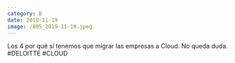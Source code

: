 ```yaml
--- 
category: B 
date: 2019-11-19 
image: /805_2019-11-19.jpeg 
--- 
```


Los 4 por qué sí tenemos que migrar las empresas a Cloud. No queda duda. #DELOITTE #CLOUD